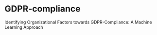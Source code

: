 # GDPR-compliance
Identifying Organizational Factors towards GDPR-Compliance: A Machine Learning Approach
